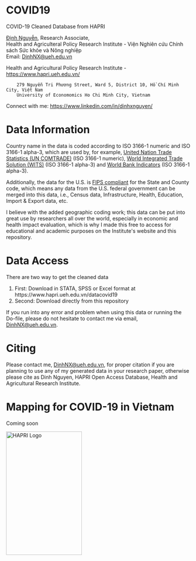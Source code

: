 # COVID19
COVID-19 Cleaned Database from HAPRI

[Định Nguyễn](https://www.hapri.ueh.edu.vn/People/Dinh-X-Nguyen), Research Associate, \
Health and Agriculteral Policy Research Institute - Viện Nghiên cứu Chính sách Sức khỏe và Nông nghiệp \
Email: <DinhNX@ueh.edu.vn>
   
   Health and Agricultural Policy Research Institute - https://www.hapri.ueh.edu.vn/
        
        279 Nguyễn Tri Phương Street, Ward 5, District 10, Hồ Chí Minh City, Việt Nam
        University of Economomics Ho Chi Minh City, Vietnam

   Connect with me: https://www.linkedin.com/in/dinhxnguyen/

# Data Information
Country name in the data is coded according to ISO 3166-1 numeric and ISO 3166-1 alpha-3, which are used by, for example, [United Nation Trade Statistics (UN COMTRADE)](https://comtrade.un.org/) (ISO 3166-1 numeric),  [World Integrated Trade Solution (WITS)](https://wits.worldbank.org/) (ISO 3166-1 alpha-3) and [World Bank Indicators](https://data.worldbank.org/indicator) (ISO 3166-1 alpha-3).

Additionally, the data for the U.S. is [FIPS compliant](https://en.wikipedia.org/wiki/Federal_Information_Processing_Standard_state_code) for the State and County code, which means any data from the U.S. federal government can be merged into this data, i.e., Census data, Infrastructure, Health, Education, Import & Export data, etc.

I believe with the added geographic coding work; this data can be put into great use by researchers all over the world, especially in economic and health impact evaluation, which is why I made this free to access for educational and academic purposes on the Institute's website and this repository.
  
# Data Access
There are two way to get the cleaned data
<ol>
<li>First: Download in STATA, SPSS or Excel format at https://www.hapri.ueh.edu.vn/datacovid19 </li>
<li>Second: Download directly from this repository </li>
</ol>

If you run into any error and problem when using this data or running the Do-file, please do not hesitate to contact me via email, <DinhNX@ueh.edu.vn>.

# Citing
Please contact me, <DinhNX@ueh.edu.vn>, for proper citation if you are planning to use any of my generated data in your research paper, otherwise please cite as Dinh Nguyen, HAPRI Open Access Database, Health and Agricultural Research Institute.

# Mapping for COVID-19 in Vietnam
Coming soon

[<img src="https://static.wixstatic.com/media/742178_c1375cf8dde04d6c95b87b0112b85a59~mv2.png" alt="HAPRI Logo" width="207.25px" height="337.75px" />](https://www.hapri.ueh.edu.vn/)
